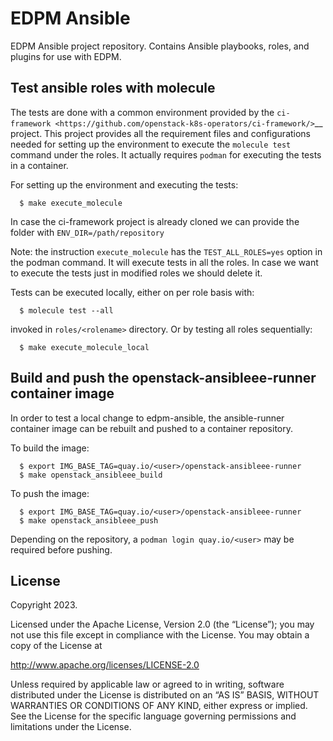 EDPM Ansible
============

EDPM Ansible project repository. Contains Ansible playbooks, roles, and
plugins for use with EDPM.

Test ansible roles with molecule
--------------------------------

The tests are done with a common environment provided by the
`ci-framework <https://github.com/openstack-k8s-operators/ci-framework/>`__
project. This project provides all the requirement files and
configurations needed for setting up the environment to execute the
``molecule test`` command under the roles. It actually requires
``podman`` for executing the tests in a container.

For setting up the environment and executing the tests:

      $ make execute_molecule

In case the ci-framework project is already cloned we can provide the
folder with ``ENV_DIR=/path/repository``

Note: the instruction ``execute_molecule`` has the
``TEST_ALL_ROLES=yes`` option in the podman command. It will execute
tests in all the roles. In case we want to execute the tests just in
modified roles we should delete it.

Tests can be executed locally, either on per role basis with:

      $ molecule test --all

invoked in ``roles/<rolename>`` directory. Or by testing all roles sequentially:

      $ make execute_molecule_local

Build and push the openstack-ansibleee-runner container image
-------------------------------------------------------------

In order to test a local change to edpm-ansible, the ansible-runner container
image can be rebuilt and pushed to a container repository.

To build the image:

      $ export IMG_BASE_TAG=quay.io/<user>/openstack-ansibleee-runner
      $ make openstack_ansibleee_build

To push the image:

      $ export IMG_BASE_TAG=quay.io/<user>/openstack-ansibleee-runner
      $ make openstack_ansibleee_push

Depending on the repository, a ``podman login quay.io/<user>`` may be required
before pushing.

License
-------

Copyright 2023.

Licensed under the Apache License, Version 2.0 (the “License”); you may
not use this file except in compliance with the License. You may obtain
a copy of the License at

   http://www.apache.org/licenses/LICENSE-2.0

Unless required by applicable law or agreed to in writing, software
distributed under the License is distributed on an “AS IS” BASIS,
WITHOUT WARRANTIES OR CONDITIONS OF ANY KIND, either express or implied.
See the License for the specific language governing permissions and
limitations under the License.
